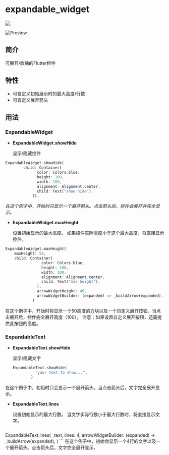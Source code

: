 # expandable_widget

<a href="https://pub.dev/packages/expandable_widget">
  <img src="https://img.shields.io/pub/v/expandable_widget.svg"/>
</a>

![Preview](example/preview/preview.gif)

## 简介

可展开/收缩的Flutter控件

## 特性
* 可自定义初始展示时的最大高度/行数
* 可自定义展开箭头

## 用法

### ExpandableWidget
* **ExpandableWidget.showHide**

    显示/隐藏控件
``` dart
ExpandableWidget.showHide(
        child: Container(
              color: Colors.blue,
              height: 100,
              width: 100,
              alignment: Alignment.center,
              child: Text("show hide"),
            )),
```
*在这个例子中，开始时只显示一个展开箭头。点击箭头后，控件会展开并完全显示。*

* **ExpandableWidget.maxHeight**

    设置初始显示的最大高度。
    如果控件实际高度小于这个最大高度，将直接显示控件。
``` dart 
ExpandableWidget.maxHeight(
    maxHeight: 50,
    child: Container(
                color: Colors.blue,
                height: 100,
                width: 100,
                alignment: Alignment.center,
                child: Text("max height"),
              ),
              arrowWidgetHeight: 40,
              arrowWidgetBuilder: (expanded) => _buildArrow(expanded),
            )
```
在这个例子中，开始时将显示一个50高度的方块以及一个自定义展开按钮。当点击展开后，控件完全展开高度（100）。
注意：如果设置自定义展开按钮，还需提供此按钮的高度。

### ExpandableText

* **ExpandableText.showHide**

    显示/隐藏文字
    
    ``` dart
    ExpandableText.showHide(
              "your text to show...",
            )
    ```
在这个例子中，初始时只会显示一个展开箭头。当点击箭头后，文字完全展开显示。

* **ExpandableText.lines**

    设置初始显示的最大行数。
    当文字实际行数小于最大行数时，将直接显示文字。
    ``` dart
ExpandableText.lines(
              _text,
              lines: 4,
              arrowWidgetBuilder: (expanded) => _buildArrow(expanded),
            )
    ```
    在这个例子中，初始会显示一个4行的文字以及一个展开箭头。点击箭头后，文字完全展开显示。
